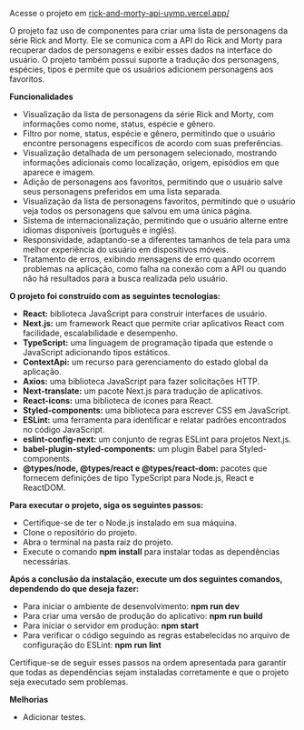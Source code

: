 Acesse o projeto em [rick-and-morty-api-uymp.vercel.app/](https://rick-and-morty-api-uymp.vercel.app/)

O projeto faz uso de componentes para criar uma lista de personagens da série Rick and Morty. Ele se comunica com a API do Rick and Morty para recuperar dados de personagens e exibir esses dados na interface do usuário. O projeto também possui suporte a tradução dos personagens, espécies, tipos  e permite que os usuários adicionem personagens aos favoritos.

**Funcionalidades**

- Visualização da lista de personagens da série Rick and Morty, com informações como nome, status, espécie e gênero.
- Filtro por nome, status, espécie e gênero, permitindo que o usuário encontre personagens específicos de acordo com suas preferências.
- Visualização detalhada de um personagem selecionado, mostrando informações adicionais como localização, origem, episódios em que aparece e imagem.
- Adição de personagens aos favoritos, permitindo que o usuário salve seus personagens preferidos em uma lista separada.
- Visualização da lista de personagens favoritos, permitindo que o usuário veja todos os personagens que salvou em uma única página.
- Sistema de internacionalização, permitindo que o usuário alterne entre idiomas disponíveis (português e inglês).
- Responsividade, adaptando-se a diferentes tamanhos de tela para uma melhor experiência do usuário em dispositivos móveis.
- Tratamento de erros, exibindo mensagens de erro quando ocorrem problemas na aplicação, como falha na conexão com a API ou quando não há resultados para a busca realizada pelo usuário.

**O projeto  foi construído com as seguintes tecnologias:**

- **React:** biblioteca JavaScript para construir interfaces de usuário.
- **Next.js:** um framework React que permite criar aplicativos React com facilidade, escalabilidade e desempenho.
- **TypeScript:** uma linguagem de programação tipada que estende o JavaScript adicionando tipos estáticos.
- **ContextApi:** um recurso para gerenciamento do estado global da aplicação.
- **Axios:** uma biblioteca JavaScript para fazer solicitações HTTP.
- **Next-translate:** um pacote Next.js para tradução de aplicativos.
- **React-icons:** uma biblioteca de ícones para React.
- **Styled-components:** uma biblioteca para escrever CSS em JavaScript.
- **ESLint:** uma ferramenta para identificar e relatar padrões encontrados no código JavaScript.
- **eslint-config-next:** um conjunto de regras ESLint para projetos Next.js.
- **babel-plugin-styled-components:** um plugin Babel para Styled-components.
- **@types/node, @types/react e @types/react-dom:** pacotes que fornecem definições de tipo TypeScript para Node.js, React e ReactDOM.

**Para executar o projeto, siga os seguintes passos:**

- Certifique-se de ter o Node.js instalado em sua máquina.
- Clone o repositório do projeto.
- Abra o terminal na pasta raiz do projeto.
- Execute o comando **npm install** para instalar todas as dependências necessárias.

**Após a conclusão da instalação, execute um dos seguintes comandos, dependendo do que deseja fazer:**
- Para iniciar o ambiente de desenvolvimento: **npm run dev**
- Para criar uma versão de produção do aplicativo: **npm run build**
- Para iniciar o servidor em produção: **npm start**
- Para verificar o código seguindo as regras estabelecidas no arquivo de configuração do ESLint: **npm run lint**

Certifique-se de seguir esses passos na ordem apresentada para garantir que todas as dependências sejam instaladas corretamente e que o projeto seja executado sem problemas.

**Melhorias**

- Adicionar testes.
